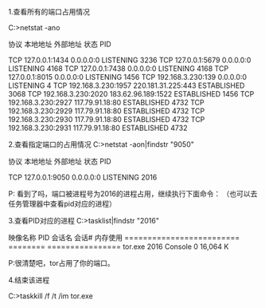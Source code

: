 1.查看所有的端口占用情况

C:\>netstat -ano

  协议    本地地址                     外部地址               状态                   PID

  TCP    127.0.0.1:1434         0.0.0.0:0              LISTENING       3236
  TCP    127.0.0.1:5679         0.0.0.0:0              LISTENING       4168
  TCP    127.0.0.1:7438         0.0.0.0:0              LISTENING       4168
  TCP    127.0.0.1:8015         0.0.0.0:0              LISTENING       1456
  TCP    192.168.3.230:139      0.0.0.0:0              LISTENING       4
  TCP    192.168.3.230:1957     220.181.31.225:443     ESTABLISHED     3068
  TCP    192.168.3.230:2020     183.62.96.189:1522     ESTABLISHED     1456
  TCP    192.168.3.230:2927     117.79.91.18:80        ESTABLISHED     4732
  TCP    192.168.3.230:2929     117.79.91.18:80        ESTABLISHED     4732
  TCP    192.168.3.230:2930     117.79.91.18:80        ESTABLISHED     4732
  TCP    192.168.3.230:2931     117.79.91.18:80        ESTABLISHED     4732

 

2.查看指定端口的占用情况
C:\>netstat -aon|findstr "9050"

  协议    本地地址                     外部地址               状态                   PID

  TCP    127.0.0.1:9050         0.0.0.0:0              LISTENING       2016

P: 看到了吗，端口被进程号为2016的进程占用，继续执行下面命令： （也可以去任务管理器中查看pid对应的进程）

3.查看PID对应的进程
C:\>tasklist|findstr "2016"

 映像名称                       PID 会话名              会话#       内存使用
 ========================= ======== ================
  tor.exe                     2016 Console                 0     16,064 K 

P:很清楚吧，tor占用了你的端口。

 

4.结束该进程

C:\>taskkill /f /t /im tor.exe